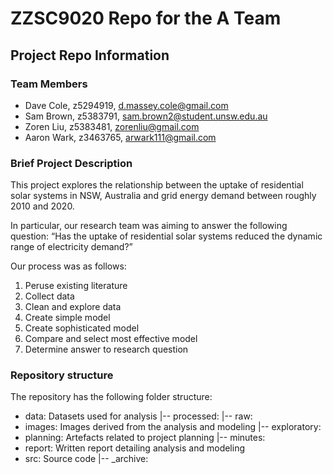 # ZZSC9020 Repo for the A Team 

## Project Repo Information


### Team Members
- Dave Cole, z5294919, d.massey.cole@gmail.com
- Sam Brown, z5383791, sam.brown2@student.unsw.edu.au
- Zoren Liu, z5383481, zorenliu@gmail.com
- Aaron Wark, z3463765, arwark111@gmail.com


### Brief Project Description
This project explores the relationship between the uptake of residential solar systems in NSW, Australia and grid energy demand between roughly 2010 and 2020.

In particular, our research team was aiming to answer the following question:
“Has the uptake of residential solar systems reduced the dynamic range of electricity demand?”

Our process was as follows:
1. Peruse existing literature
2. Collect data
3. Clean and explore data
4. Create simple model
5. Create sophisticated model
6. Compare and select most effective model
7. Determine answer to research question

### Repository structure

The repository has the following folder structure:

- data: Datasets used for analysis
|-- processed: 
|-- raw: 
- images: Images derived from the analysis and modeling
|-- exploratory: 
- planning: Artefacts related to project planning
|-- minutes: 
- report: Written report detailing analysis and modeling
- src: Source code
|-- _archive: 
